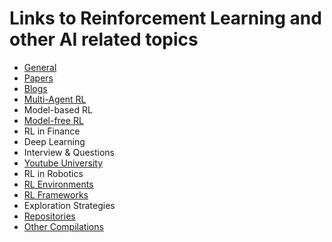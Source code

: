 # Links to Reinforcement Learning and other AI related topics

- [General](General.md)
- [Papers](Papers.md)
- [Blogs](Blogs.md)
- [Multi-Agent RL](Multi-Agent-RL.md)
- Model-based RL
- [Model-free RL](Model-free-RL.md)
- RL in Finance
- Deep Learning
- Interview & Questions
- [Youtube University](Youtube-University.md)
- RL in Robotics
- [RL Environments](RL-Environments.md)
- [RL Frameworks](RL-Frameworks.md)
- Exploration Strategies
- [Repositories](Repositories.md)
- [Other Compilations](Other-Compilations.md)
